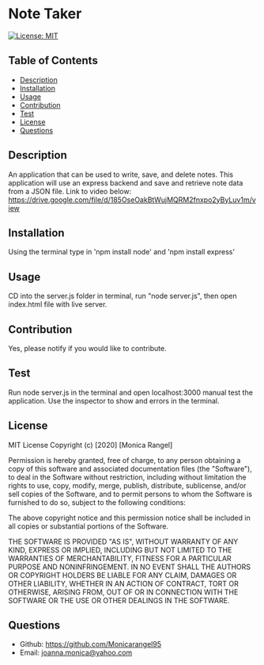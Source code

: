 
  # Note Taker
  [![License: MIT](https://img.shields.io/badge/License-MIT-yellow.svg)](https://opensource.org/licenses/MIT)
  ## Table of Contents
  - [Description](#description)
  - [Installation](#installation)
  - [Usage](#usage)
  - [Contribution](#contribution)
  - [Test](#test)
  - [License](#license)
  - [Questions](#questions)
  ## Description
  An application that can be used to write, save, and delete notes. This application will use an express backend and save and retrieve note data from a JSON file.
  Link to video below:
    https://drive.google.com/file/d/185OseOakBtWujMQRM2fnxpo2yByLuv1m/view 

  ## Installation
  Using the terminal type in 'npm install node' and 'npm install express'
  ## Usage
  CD into the server.js folder in terminal, run "node server.js", then open index.html file with live server.
  ## Contribution
  Yes, please notify if you would like to contribute. 
  ## Test
  Run node server.js in the terminal and open localhost:3000 manual test the application. Use the inspector to show and errors in the terminal.
  ## License
  MIT License
  Copyright (c) [2020] [Monica Rangel]
  
  Permission is hereby granted, free of charge, to any person obtaining a copy
  of this software and associated documentation files (the "Software"), to deal
  in the Software without restriction, including without limitation the rights
  to use, copy, modify, merge, publish, distribute, sublicense, and/or sell
  copies of the Software, and to permit persons to whom the Software is
  furnished to do so, subject to the following conditions:
  
  The above copyright notice and this permission notice shall be included in all
  copies or substantial portions of the Software.
  
  THE SOFTWARE IS PROVIDED "AS IS", WITHOUT WARRANTY OF ANY KIND, EXPRESS OR
  IMPLIED, INCLUDING BUT NOT LIMITED TO THE WARRANTIES OF MERCHANTABILITY,
  FITNESS FOR A PARTICULAR PURPOSE AND NONINFRINGEMENT. IN NO EVENT SHALL THE
  AUTHORS OR COPYRIGHT HOLDERS BE LIABLE FOR ANY CLAIM, DAMAGES OR OTHER
  LIABILITY, WHETHER IN AN ACTION OF CONTRACT, TORT OR OTHERWISE, ARISING FROM,
  OUT OF OR IN CONNECTION WITH THE SOFTWARE OR THE USE OR OTHER DEALINGS IN THE
  SOFTWARE.
  ## Questions
  - Github: https://github.com/Monicarangel95
  - Email: joanna.monica@yahoo.com
  
